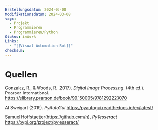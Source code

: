 ```yaml
---
Erstellungsdatum: 2024-03-08
Modifikationsdatum: 2024-03-08
tags:
  - Projekt
  - Programmieren
  - Programmieren/Python
Status: inWork
Links:
  - "[[Visual Automation Bot]]"
checksum:
---
```


# Quellen

Gonzalez, R., & Woods, R. (2017). _Digital Image Processing_. (4th ed.). Pearson International. https://elibrary.pearson.de/book/99.150005/9781292223070

Al Sweigart (2019). _PyAutoGui_ https://pyautogui.readthedocs.io/en/latest/

Samuel Hoffstaetter(https://github.com/h), _PyTesseract_ https://pypi.org/project/pytesseract/

